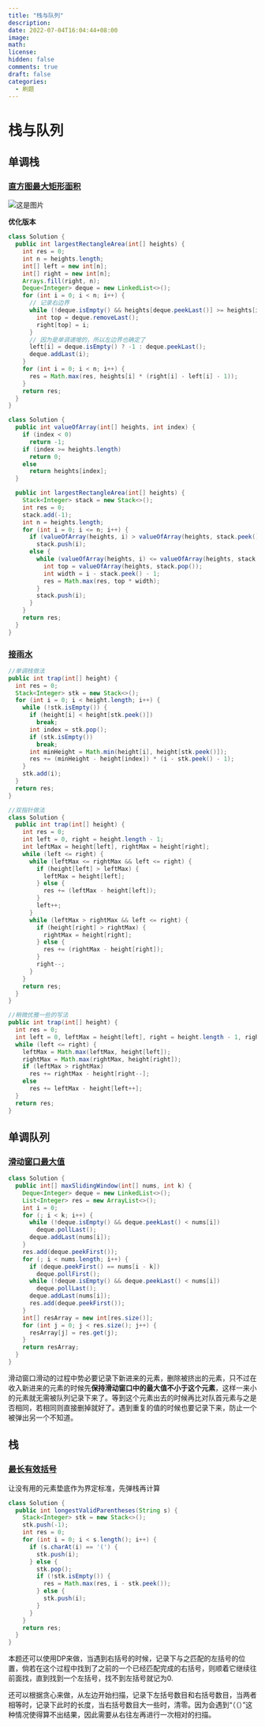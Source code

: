 ```yaml
---
title: "栈与队列"
description: 
date: 2022-07-04T16:04:44+08:00
image: 
math: 
license: 
hidden: false
comments: true
draft: false
categories:
  - 刷题
---
```

# 栈与队列

## 单调栈

### [直方图最大矩形面积](https://leetcode.cn/problems/0ynMMM/)

![这是图片](../../assets/img/histogram.jpg)

**优化版本**

```java
class Solution {
  public int largestRectangleArea(int[] heights) {
    int res = 0;
    int n = heights.length;
    int[] left = new int[n];
    int[] right = new int[n];
    Arrays.fill(right, n);
    Deque<Integer> deque = new LinkedList<>();
    for (int i = 0; i < n; i++) {
      // 记录右边界
      while (!deque.isEmpty() && heights[deque.peekLast()] >= heights[i]) {
        int top = deque.removeLast();
        right[top] = i;
      }
      // 因为是单调递增的，所以左边界也确定了
      left[i] = deque.isEmpty() ? -1 : deque.peekLast();
      deque.addLast(i);
    }
    for (int i = 0; i < n; i++) {
      res = Math.max(res, heights[i] * (right[i] - left[i] - 1));
    }
    return res;
  }
}
```

```java
class Solution {
  public int valueOfArray(int[] heights, int index) {
    if (index < 0)
      return -1;
    if (index >= heights.length)
      return 0;
    else
      return heights[index];
  }

  public int largestRectangleArea(int[] heights) {
    Stack<Integer> stack = new Stack<>();
    int res = 0;
    stack.add(-1);
    int n = heights.length;
    for (int i = 0; i <= n; i++) {
      if (valueOfArray(heights, i) > valueOfArray(heights, stack.peek()))
        stack.push(i);
      else {
        while (valueOfArray(heights, i) <= valueOfArray(heights, stack.peek())) {
          int top = valueOfArray(heights, stack.pop());
          int width = i - stack.peek() - 1;
          res = Math.max(res, top * width);
        }
        stack.push(i);
      }
    }
    return res;
  }
}
```

### [接雨水](https://leetcode.cn/problems/trapping-rain-water/)

```java
//单调栈做法
public int trap(int[] height) {
  int res = 0;
  Stack<Integer> stk = new Stack<>();
  for (int i = 0; i < height.length; i++) {
    while (!stk.isEmpty()) {
      if (height[i] < height[stk.peek()])
        break;
      int index = stk.pop();
      if (stk.isEmpty())
        break;
      int minHeight = Math.min(height[i], height[stk.peek()]);
      res += (minHeight - height[index]) * (i - stk.peek() - 1);
    }
    stk.add(i);
  }
  return res;
}
```

```java
//双指针做法
class Solution {
  public int trap(int[] height) {
    int res = 0;
    int left = 0, right = height.length - 1;
    int leftMax = height[left], rightMax = height[right];
    while (left <= right) {
      while (leftMax <= rightMax && left <= right) {
        if (height[left] > leftMax) {
          leftMax = height[left];
        } else {
          res += (leftMax - height[left]);
        }
        left++;
      }
      while (leftMax > rightMax && left <= right) {
        if (height[right] > rightMax) {
          rightMax = height[right];
        } else {
          res += (rightMax - height[right]);
        }
        right--;
      }
    }
    return res;
  }
}

//稍微优雅一些的写法
public int trap(int[] height) {
  int res = 0;
  int left = 0, leftMax = height[left], right = height.length - 1, rightMax = height[right];
  while (left <= right) {
    leftMax = Math.max(leftMax, height[left]);
    rightMax = Math.max(rightMax, height[right]);
    if (leftMax > rightMax)
      res += rightMax - height[right--];
    else
      res += leftMax - height[left++];
  }
  return res;
}
```

## 单调队列

### [滑动窗口最大值](https://leetcode.cn/problems/sliding-window-maximum/)

```java
class Solution {
  public int[] maxSlidingWindow(int[] nums, int k) {
    Deque<Integer> deque = new LinkedList<>();
    List<Integer> res = new ArrayList<>();
    int i = 0;
    for (; i < k; i++) {
      while (!deque.isEmpty() && deque.peekLast() < nums[i])
        deque.pollLast();
      deque.addLast(nums[i]);
    }
    res.add(deque.peekFirst());
    for (; i < nums.length; i++) {
      if (deque.peekFirst() == nums[i - k])
        deque.pollFirst();
      while (!deque.isEmpty() && deque.peekLast() < nums[i])
        deque.pollLast();
      deque.addLast(nums[i]);
      res.add(deque.peekFirst());
    }
    int[] resArray = new int[res.size()];
    for (int j = 0; j < res.size(); j++) {
      resArray[j] = res.get(j);
    }
    return resArray;
  }
}
```

滑动窗口滑动的过程中势必要记录下新进来的元素，删除被挤出的元素，只不过在收入新进来的元素的时候先**保持滑动窗口中的最大值不小于这个元素**，这样一来小的元素就无需被队列记录下来了。等到这个元素出去的时候再比对队首元素与之是否相同，若相同则直接删掉就好了。遇到重复的值的时候也要记录下来，防止一个被弹出另一个不知道。

## 栈

### [最长有效括号](https://leetcode.cn/problems/longest-valid-parentheses/)

让没有用的元素垫底作为界定标准，先弹栈再计算

```java
class Solution {
  public int longestValidParentheses(String s) {
    Stack<Integer> stk = new Stack<>();
    stk.push(-1);
    int res = 0;
    for (int i = 0; i < s.length(); i++) {
      if (s.charAt(i) == '(') {
        stk.push(i);
      } else {
        stk.pop();
        if (!stk.isEmpty()) {
          res = Math.max(res, i - stk.peek());
        } else {
          stk.push(i);
        }
      }
    }
    return res;
  }
}
```

本题还可以使用DP来做，当遇到右括号的时候，记录下与之匹配的左括号的位置，倘若在这个过程中找到了之前的一个已经匹配完成的右括号，则顺着它继续往前面找，直到找到一个左括号，找不到左括号就记为0.

还可以根据贪心来做，从左边开始扫描，记录下左括号数目和右括号数目，当两者相等时，记录下此时的长度，当右括号数目大一些时，清零。因为会遇到“（（）”这种情况使得算不出结果，因此需要从右往左再进行一次相对的扫描。